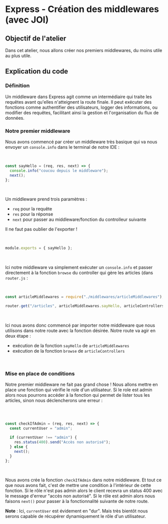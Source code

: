 # Express - Création des middlewares (avec JOI)

## Objectif de l'atelier

Dans cet atelier, nous allons créer nos premiers middlewares, du moins utile au plus utile.

## Explication du code

### Définition


Un middleware dans Express agit comme un intermédiaire qui traite les requêtes avant qu'elles n'atteignent la route finale. Il peut exécuter des fonctions comme authentifier des utilisateurs, logger des informations, ou modifier des requêtes, facilitant ainsi la gestion et l'organisation du flux de données.

### Notre premier middleware
Nous avons commencé par créer un middleware très basique qui va nous envoyer un `console.info` dans le terminal de notre IDE :

<br />

```js
const sayHello = (req, res, next) => {
  console.info("coucou depuis le middleware");
  next();
};
```

<br />

Un middleware prend trois paramètres :
- `req` pour la requête
- `res` pour la réponse
- `next` pour passer au middleware/fonction du controlleur suivante

Il ne faut pas oublier de l'exporter !

<br />

```js
module.exports = { sayHello };
```
<br />

Ici notre middleware va simplement exécuter un `console.info` et passer directement à la fonction `browse` du controller qui gère les articles (dans `router.js` :

<br />

```js
const articleMiddlewares = require("./middlewares/articleMiddlewares");

router.get("/articles", articleMiddlewares.sayHello, articleControllers.browse); 
```

<br />

Ici nous avons donc commencé par importer notre middleware que nous utilisons dans notre route avec la fonction désirée.
Notre route va agir en deux étape :
- exécution de la fonction `sayHello` de `articleMiddlewares`
- exécution de la fonction `browse` de `articleControllers`

<br />

### Mise en place de conditions

Notre premier middleware ne fait pas grand chose ! Nous allons mettre en place une fonction qui vérifie le role d'un utilisateur.
Si le role est admin alors nous pourrons accéder à la fonction qui permet de lister tous les articles, sinon nous déclencherons une erreur :

<br />

```js

const checkIfAdmin = (req, res, next) => {
  const currentUser = "admin";

  if (currentUser !== "admin") {
    res.status(400).send("Accès non autorisé");
  } else {
    next();
  }
};
```

<br />

Nous avons crée la fonction `checkIfAdmin` dans notre middleware. Et tout ce que nous avons fait, c'est de mettre une condition à l'intérieur de cette fonction.
Si le rôle n'est pas admin alors le client recevra un status 400 avec le message d'erreur "accès non autorisé".
Si le rôle est admin alors nous faisons `next()` pour passer à la fonctionnalité suivante de notre route.

**Note** : Ici, `currentUser` est évidement en "dur". Mais très bientôt nous serons capable de récupérer dynamiquement le rôle d'un utilisateur.






